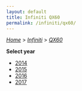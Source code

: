 ```yaml
---
layout: default
title: Infiniti QX60
permalink: /infiniti/qx60/
---
```

[*Home*](/) > [*Infiniti*](/infiniti/) > [*QX60*](/infiniti/qx60/)

**Select year**

- [2014](/infiniti/qx60/2014/)
- [2015](/infiniti/qx60/2015/)
- [2016](/infiniti/qx60/2016/)
- [2017](/infiniti/qx60/2017/)